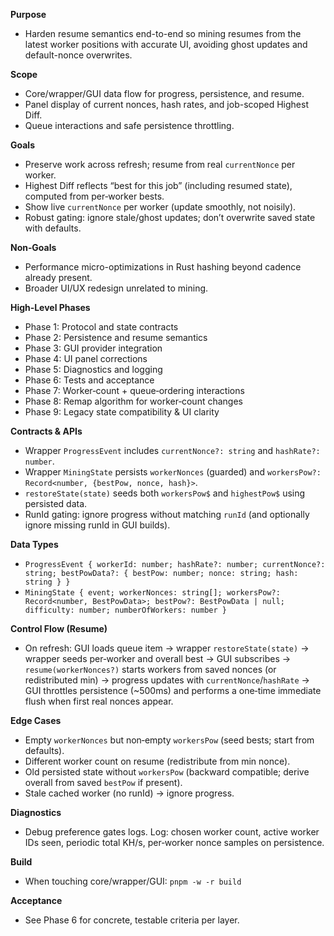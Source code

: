 **Purpose**
- Harden resume semantics end-to-end so mining resumes from the latest worker positions with accurate UI, avoiding ghost updates and default-nonce overwrites.

**Scope**
- Core/wrapper/GUI data flow for progress, persistence, and resume.
- Panel display of current nonces, hash rates, and job-scoped Highest Diff.
- Queue interactions and safe persistence throttling.

**Goals**
- Preserve work across refresh; resume from real `currentNonce` per worker.
- Highest Diff reflects “best for this job” (including resumed state), computed from per‑worker bests.
- Show live `currentNonce` per worker (update smoothly, not noisily).
- Robust gating: ignore stale/ghost updates; don’t overwrite saved state with defaults.

**Non‑Goals**
- Performance micro-optimizations in Rust hashing beyond cadence already present.
- Broader UI/UX redesign unrelated to mining.

**High‑Level Phases**
- Phase 1: Protocol and state contracts
- Phase 2: Persistence and resume semantics
- Phase 3: GUI provider integration
- Phase 4: UI panel corrections
- Phase 5: Diagnostics and logging
- Phase 6: Tests and acceptance
- Phase 7: Worker‑count + queue‑ordering interactions
- Phase 8: Remap algorithm for worker‑count changes
- Phase 9: Legacy state compatibility & UI clarity

**Contracts & APIs**
- Wrapper `ProgressEvent` includes `currentNonce?: string` and `hashRate?: number`.
- Wrapper `MiningState` persists `workerNonces` (guarded) and `workersPow?: Record<number, {bestPow, nonce, hash}>`.
- `restoreState(state)` seeds both `workersPow$` and `highestPow$` using persisted data.
- RunId gating: ignore progress without matching `runId` (and optionally ignore missing runId in GUI builds).

**Data Types**
- `ProgressEvent { workerId: number; hashRate?: number; currentNonce?: string; bestPowData?: { bestPow: number; nonce: string; hash: string } }`
- `MiningState { event; workerNonces: string[]; workersPow?: Record<number, BestPowData>; bestPow?: BestPowData | null; difficulty: number; numberOfWorkers: number }`

**Control Flow (Resume)**
- On refresh: GUI loads queue item → wrapper `restoreState(state)` → wrapper seeds per‑worker and overall best → GUI subscribes → `resume(workerNonces?)` starts workers from saved nonces (or redistributed min) → progress updates with `currentNonce`/`hashRate` → GUI throttles persistence (~500ms) and performs a one‑time immediate flush when first real nonces appear.

**Edge Cases**
- Empty `workerNonces` but non‑empty `workersPow` (seed bests; start from defaults).
- Different worker count on resume (redistribute from min nonce).
- Old persisted state without `workersPow` (backward compatible; derive overall from saved `bestPow` if present).
- Stale cached worker (no runId) → ignore progress.

**Diagnostics**
- Debug preference gates logs. Log: chosen worker count, active worker IDs seen, periodic total KH/s, per‑worker nonce samples on persistence.

**Build**
- When touching core/wrapper/GUI: `pnpm -w -r build`

**Acceptance**
- See Phase 6 for concrete, testable criteria per layer.
